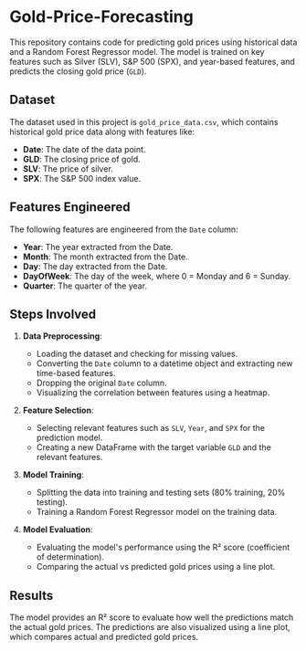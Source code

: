 # Gold-Price-Forecasting

This repository contains code for predicting gold prices using historical data and a Random Forest Regressor model. The model is trained on key features such as Silver (SLV), S&P 500 (SPX), and year-based features, and predicts the closing gold price (`GLD`).

## Dataset

The dataset used in this project is `gold_price_data.csv`, which contains historical gold price data along with features like:

- **Date**: The date of the data point.
- **GLD**: The closing price of gold.
- **SLV**: The price of silver.
- **SPX**: The S&P 500 index value.

## Features Engineered

The following features are engineered from the `Date` column:

- **Year**: The year extracted from the Date.
- **Month**: The month extracted from the Date.
- **Day**: The day extracted from the Date.
- **DayOfWeek**: The day of the week, where 0 = Monday and 6 = Sunday.
- **Quarter**: The quarter of the year.

## Steps Involved

1. **Data Preprocessing**:
    - Loading the dataset and checking for missing values.
    - Converting the `Date` column to a datetime object and extracting new time-based features.
    - Dropping the original `Date` column.
    - Visualizing the correlation between features using a heatmap.

2. **Feature Selection**:
    - Selecting relevant features such as `SLV`, `Year`, and `SPX` for the prediction model.
    - Creating a new DataFrame with the target variable `GLD` and the relevant features.

3. **Model Training**:
    - Splitting the data into training and testing sets (80% training, 20% testing).
    - Training a Random Forest Regressor model on the training data.

4. **Model Evaluation**:
    - Evaluating the model's performance using the R² score (coefficient of determination).
    - Comparing the actual vs predicted gold prices using a line plot.

## Results

The model provides an R² score to evaluate how well the predictions match the actual gold prices. The predictions are also visualized using a line plot, which compares actual and predicted gold prices.

